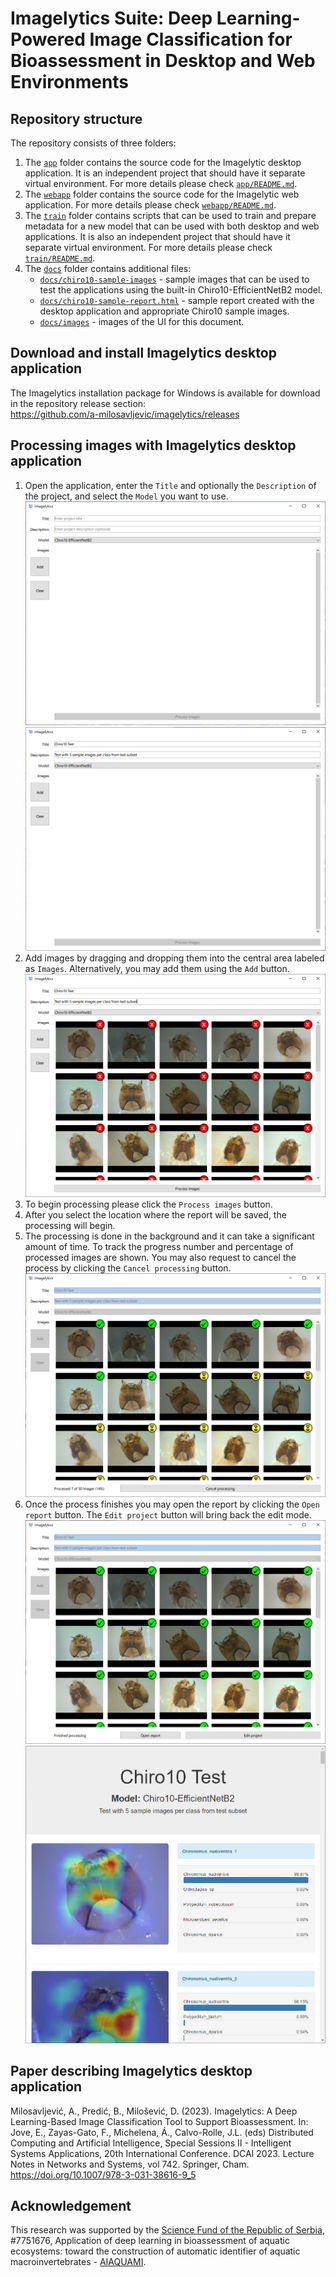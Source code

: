 # Imagelytics Suite: Deep Learning-Powered Image Classification for Bioassessment in Desktop and Web Environments

## Repository structure
The repository consists of three folders:
1) The <code>[app](app)</code> folder contains the source code for the Imagelytic desktop application. It is an independent project that should have it separate virtual environment. For more details please check <code>[app/README.md](app/README.md)</code>.
2) The <code>[webapp](webapp)</code> folder contains the source code for the Imagelytic web application. For more details please check <code>[webapp/README.md](webapp/README.md)</code>.
2) The <code>[train](train)</code> folder contains scripts that can be used to train and prepare metadata for a new model that can be used with both desktop and web applications. It is also an independent project that should have it separate virtual environment. For more details please check <code>[train/README.md](train/README.md)</code>.
3) The <code>[docs](docs)</code> folder contains additional files: 
   - <code>[docs/chiro10-sample-images](docs/chiro10-sample-images)</code> - sample images that can be used to test the applications using the built-in Chiro10-EfficientNetB2 model.
   - <code>[docs/chiro10-sample-report.html](docs/chiro10-sample-report.html)</code> - sample report created with the desktop application and appropriate Chiro10 sample images.
   - <code>[docs/images](docs/images)</code> - images of the UI for this document.

## Download and install Imagelytics desktop application
The Imagelytics installation package for Windows is available for download in the repository release section:<br/>
https://github.com/a-milosavljevic/imagelytics/releases

## Processing images with Imagelytics desktop application
1) Open the application, enter the <code>Title</code> and optionally the <code>Description</code> of the project, and select the <code>Model</code> you want to use.
![imagelytics1.png](docs/images/imagelytics1.png)
![imagelytics2.png](docs/images/imagelytics2.png)
2) Add images by dragging and dropping them into the central area labeled as <code>Images</code>. Alternatively, you may add them using the <code>Add</code> button. 
![imagelytics3.png](docs/images/imagelytics3.png)
3) To begin processing please click the <code>Process images</code> button. 
4) After you select the location where the report will be saved, the processing will begin.
5) The processing is done in the background and it can take a significant amount of time. To track the progress number and percentage of processed images are shown. You may also request to cancel the process by clicking the <code>Cancel processing</code> button.
![imagelytics4.png](docs/images/imagelytics4.png)
6) Once the process finishes you may open the report by clicking the <code>Open report</code> button. The <code>Edit project</code> button will bring back the edit mode.
![imagelytics5.png](docs/images/imagelytics5.png)
![imagelytics6.png](docs/images/imagelytics6.png)

## Paper describing Imagelytics desktop application
Milosavljević, A., Predić, B., Milošević, D. (2023). Imagelytics: A Deep Learning-Based Image Classification Tool to Support Bioassessment. In: Jove, E., Zayas-Gato, F., Michelena, Á., Calvo-Rolle, J.L. (eds) Distributed Computing and Artificial Intelligence, Special Sessions II - Intelligent Systems Applications, 20th International Conference. DCAI 2023. Lecture Notes in Networks and Systems, vol 742. Springer, Cham. https://doi.org/10.1007/978-3-031-38616-9_5

## Acknowledgement
This research was supported by the [Science Fund of the Republic of Serbia](http://fondzanauku.gov.rs/?lang=en), #7751676, Application of deep learning in bioassessment of aquatic ecosystems: toward the construction of automatic identifier of aquatic macroinvertebrates - [AIAQUAMI](https://twitter.com/AIAQUAMI).